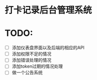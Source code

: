 # 打卡记录后台管理系统


# TODO:
- [ ] 添加仪表盘界面以及后端的相应的API
- [ ] 添加权限不足的情况
- [ ] 添加错误处理的情况
- [ ] 添加token过期的情况处理
- [ ] 做一个公告系统
